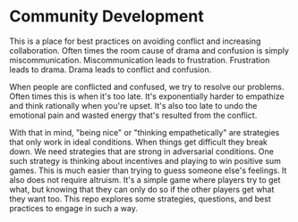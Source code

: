 # Community Development

This is a place for best practices on avoiding conflict and increasing collaboration. Often times the room cause of drama and confusion is simply miscommunication. Miscommunication leads to frustration. Frustration leads to drama. Drama leads to conflict and confusion. 

When people are conflicted and confused, we try to resolve our problems. Often times this is when it's too late. It's exponentially harder to empathize and think rationally when you're upset. It's also too late to undo the emotional pain and wasted energy that's resulted from the conflict.

With that in mind, "being nice" or "thinking empathetically" are strategies that only work in ideal conditions. When things get difficult they break down. We need strategies that are strong in adversarial conditions. One such strategy is thinking about incentives and playing to win positive sum games. This is much easier than trying to guess someone else's feelings. It also does not require altruism. It's a simple game where players try to get what, but knowing that they can only do so if the other players get what they want too. This repo explores some strategies, questions, and best practices to engage in such a way.
